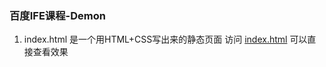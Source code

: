 ### 百度IFE课程-Demon

1. index.html 是一个用HTML+CSS写出来的静态页面
    访问 <a href="tsinglight.github.io/DEMON-1/index.html">index.html</a> 可以直接查看效果

